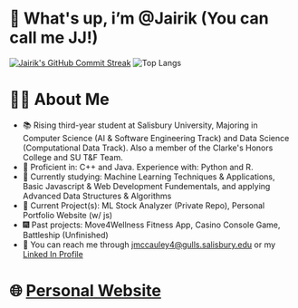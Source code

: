 # 👋 What's up, i’m @Jairik (You can call me JJ!)
[![Jairik's GitHub Commit Streak](https://github-readme-streak-stats.herokuapp.com/?user=Jairik&theme=dark)](https://github.com/Jairik) ![Top Langs](https://github-readme-stats.vercel.app/api/top-langs/?username=Jairik&layout=compact&theme=dark)
<!---   
# 🚀 GitHub Stats and Languages
![Jairik's GitHub Stats](https://github-readme-stats.vercel.app/api?username=Jairik&show_icons=true&theme=dark)
![Top Langs](https://github-readme-stats.vercel.app/api/top-langs/?username=Jairik&layout=compact&theme=dark)
--->
# 👨‍💻 About Me
- 📚 Rising third-year student at Salisbury University, Majoring in Computer Science (AI & Software Engineering Track) and Data Science (Computational Data Track). Also a member of the Clarke's Honors College and SU T&F Team.
- 🏅 Proficient in: C++ and Java. Experience with: Python and R.
- 🌱 Currently studying: Machine Learning Techniques & Applications, Basic Javascript & Web Development Fundementals, and applying Advanced Data Structures & Algorithms
- 🔮 Current Project(s): ML Stock Analyzer (Private Repo), Personal Portfolio Website (w/ js)
- 🎆 Past projects: Move4Wellness Fitness App, Casino Console Game, Battleship (Unfinished)
- 💼 You can reach me through jmccauley4@gulls.salisbury.edu or my [Linked In Profile](https://www.linkedin.com/in/jairik-mccauley-02624124a/)

# 🌐 [Personal Website](https://jjmccauley.com/) 

<!---
Jairik/Jairik is a ✨ special ✨ repository because its `README.md` (this file) appears on your GitHub profile.
You can click the Preview link to take a look at your changes.
--->

